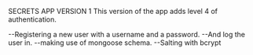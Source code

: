SECRETS APP VERSION 1
This version of the app adds level 4 of authentication.

--Registering a new user with a username and a password.
--And log the user in.
--making use of mongoose schema.
--Salting with bcrypt
